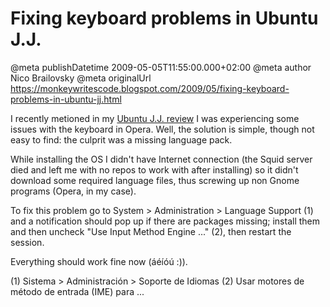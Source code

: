 # Fixing keyboard problems in Ubuntu J.J.

@meta publishDatetime 2009-05-05T11:55:00.000+02:00
@meta author Nico Brailovsky
@meta originalUrl https://monkeywritescode.blogspot.com/2009/05/fixing-keyboard-problems-in-ubuntu-jj.html

I recently metioned in my [Ubuntu J.J. review](md_blog/2009/0427_UbuntuJ.J..md) I was experiencing some issues with the keyboard in Opera. Well, the solution is simple, though not easy to find: the culprit was a missing language pack.

While installing the OS I didn't have Internet connection (the Squid server died and left me with no repos to work with after installing) so it didn't download some required language files, thus screwing up non Gnome programs (Opera, in my case).

To fix this problem go to System > Administration > Language Support (1) and a notification should pop up if there are packages missing; install them and then uncheck "Use Input Method Engine ..." (2), then restart the session.

Everything should work fine now (áéíóú :)).

(1) Sistema > Administración > Soporte de Idiomas
(2) Usar motores de método de entrada (IME) para ...

